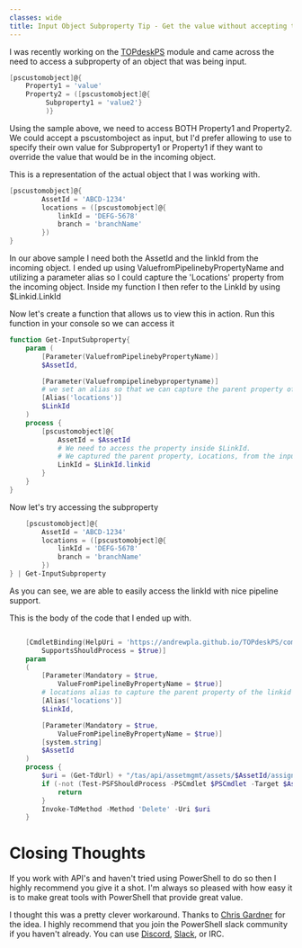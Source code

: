 ```yaml
---
classes: wide
title: Input Object Subproperty Tip - Get the value without accepting the whole object!
---
```


I was recently working on the [TOPdeskPS](https://github.com/andrewpla/topdeskps) module and came across the need to access a subproperty of an object that was being input.

```powershell
[pscustomobject]@{
    Property1 = 'value'
    Property2 = ([pscustomobject]@{
         Subproperty1 = 'value2'}
         )}
```

Using the sample above, we need to access BOTH Property1 and Property2. We could accept a pscustomboject as input, but I'd prefer allowing to use to specify their own value for Subproperty1 or Property1 if they want to override the value that would be in the incoming object.

This is a representation of the actual object that I was working with.

```powershell
[pscustomobject]@{
        AssetId = 'ABCD-1234'
        locations = ([pscustomobject]@{
            linkId = 'DEFG-5678'
            branch = 'branchName'
        })
}
```

In our above sample I need both the AssetId and the linkId from the incoming object. I ended up using ValuefromPipelinebyPropertyName and utilizing a parameter alias so I could capture the 'Locations' property from the incoming object. Inside my function I then refer to the LinkId by using $Linkid.LinkId

Now let's create a function that allows us to view this in action. Run this function in your console so we can access it

```powershell
function Get-InputSubproperty{
    param (
        [Parameter(ValuefromPipelinebyPropertyName)]
        $AssetId,

        [Parameter(Valuefrompipelinebypropertyname)]
        # we set an alias so that we can capture the parent property of our LinkId, locations.
        [Alias('locations')]
        $LinkId
    )
    process {
        [pscustomobject]@{
            AssetId = $AssetId
            # We need to access the property inside $LinkId.
            # We captured the parent property, Locations, from the input object so we need to refer to the linkId inside the object.
            LinkId = $LinkId.linkid
        }
    }
}
```

Now let's try accessing the subproperty

```powershell
    [pscustomobject]@{
        AssetId = 'ABCD-1234'
        locations = ([pscustomobject]@{
            linkId = 'DEFG-5678'
            branch = 'branchName'
        })
} | Get-InputSubproperty
```
As you can see, we are able to easily access the linkId with nice pipeline support.

This is the body of the code that I ended up with.

```powershell

    [CmdletBinding(HelpUri = 'https://andrewpla.github.io/TOPdeskPS/commands/TOPdeskPS/Remove-TdAssetAssignment',
        SupportsShouldProcess = $true)]
    param
    (
        [Parameter(Mandatory = $true,
            ValueFromPipelineByPropertyName = $true)]
        # locations alias to capture the parent property of the linkid
        [Alias('locations')]
        $LinkId,

        [Parameter(Mandatory = $true,
            ValueFromPipelineByPropertyName = $true)]
        [system.string]
        $AssetId
    )
    process {
        $uri = (Get-TdUrl) + "/tas/api/assetmgmt/assets/$AssetId/assignments/$($LinkId.linkId)"
        if (-not (Test-PSFShouldProcess -PSCmdlet $PSCmdlet -Target $AssetId -Action "Removing asset assignment $($LinkId.linkId).")) {
            return
        }
        Invoke-TdMethod -Method 'Delete' -Uri $uri
    }

```

# Closing Thoughts

If you work with API's and haven't tried using PowerShell to do so then I highly recommend you give it a shot. I'm always so pleased with how easy it is to make great tools with PowerShell that provide great value.

I thought this was a pretty clever workaround. Thanks to [Chris Gardner](https://twitter.com/halbaradkenafin) for the idea. I highly recommend that you join the PowerShell slack community if you haven't already. You can use [Discord](https://j.mp/psdiscord), [Slack](https://j.mp/psdiscord), or IRC.
